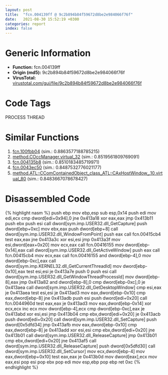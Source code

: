 ```yaml
---
layout: post
title:  "fcn.004139ff @ 9c2b894b84f59672d8be2e984066f76f"
date:   2021-08-30 15:52:19 +0300
categories: report
index: false
---
```


# Generic Information
- **Function:** fcn.004139ff
- **Origin (md5):** 9c2b894b84f59672d8be2e984066f76f
- **VirusTotal:** [virustotal.com/gui/file/9c2b894b84f59672d8be2e984066f76f][virustotal_ref]

# Code Tags
<span class="tag" id="PROCESS">PROCESS</span>
<span class="tag" id="THREAD">THREAD</span>


# Similar Functions

1. [fcn.100fbb04][similar_1_ref] (sim.: 0.8863577188785215)
2. [method.COccManager.virtual\_32][similar_2_ref] (sim.: 0.8519561809769091)
3. [fcn.004135b8][similar_3_ref] (sim.: 0.8510183485719971)
4. [fcn.0043ec50][similar_4_ref] (sim.: 0.8487532776021177)
5. [method.ATL꞉꞉CComContainedObject\_class\_ATL꞉꞉CAxHostWindow\_.10.virtual\_80][similar_5_ref] (sim.: 0.8483667078678427)


# Disassembled Code

{% highlight nasm %}
push ebp
mov ebp,esp
sub esp,0x14
push edi
mov edi,ecx
cmp dword[edi+0x94],0
jne 0x413a18
xor eax,eax
jmp 0x413b11
push ebx
push esi
call dword[sym.imp.USER32.dll_GetCapture]
push dword[ebp+0xc]
mov ebx,eax
push dword[ebp+8]
call dword[sym.imp.USER32.dll_WindowFromPoint]
push eax
call fcn.00415cb4
test eax,eax
jne 0x413a3c
xor esi,esi
jmp 0x413a3f
mov esi,dword[eax+0x20]
mov ecx,eax
call fcn.00416155
mov dword[ebp-0x14],eax
call dword[sym.imp.USER32.dll_GetActiveWindow]
push eax
call fcn.00415cb4
mov ecx,eax
call fcn.00416155
and dword[ebp-4],0
mov dword[ebp-0xc],eax
call dword[sym.imp.KERNEL32.dll_GetCurrentThreadId]
mov dword[ebp-0x10],eax
test esi,esi
je 0x413a7e
push 0
push esi
call dword[sym.imp.USER32.dll_GetWindowThreadProcessId]
mov dword[ebp-8],eax
jmp 0x413a82
and dword[ebp-8],0
cmp dword[ebp-0xc],0
je 0x413aea
call dword[sym.imp.USER32.dll_GetDesktopWindow]
cmp esi,eax
je 0x413aea
test esi,esi
je 0x413ad3
mov eax,dword[ebp-0x10]
cmp eax,dword[ebp-8]
jne 0x413adb
push esi
push dword[edi+0x20]
call fcn.0044960d
test eax,eax
je 0x413ad3
mov eax,dword[ebp-0x14]
xor ecx,ecx
inc ecx
mov dword[ebp-4],ecx
cmp dword[ebp-0xc],eax
je 0x413abd
xor esi,esi
jmp 0x413b04
cmp ebx,dword[edi+0x20]
je 0x413acb
push dword[edi+0x20]
call dword[sym.imp.USER32.dll_SetCapture]
push dword[0x5dfd34]
jmp 0x413afb
mov eax,dword[ebp-0x10]
cmp eax,dword[ebp-8]
je 0x413add
xor esi,esi
cmp ebx,dword[edi+0x20]
jne 0x413b01
call dword[sym.imp.USER32.dll_ReleaseCapture]
jmp 0x413b01
cmp ebx,dword[edi+0x20]
jne 0x413af5
call dword[sym.imp.USER32.dll_ReleaseCapture]
push dword[0x5dfd30]
call dword[sym.imp.USER32.dll_SetCursor]
mov ecx,dword[ebp-4]
mov eax,dword[ebp+0x10]
test eax,eax
je 0x413b0d
mov dword[eax],ecx
mov eax,esi
pop esi
pop ebx
pop edi
mov esp,ebp
pop ebp
ret 0xc
{% endhighlight %}


[similar_1_ref]: /report/fcn.100fbb04@e5d49e0823e602f2ee948ac39d32c1eb
[similar_2_ref]: /report/method.COccManager.virtual_32@59aef7c08025d70f84c85db2092fc99e
[similar_3_ref]: /report/fcn.004135b8@a1c6b07868a0eea8f4ee5a872aa71909
[similar_4_ref]: /report/fcn.0043ec50@3b2d901eaca41ce14deca6a48c0c801a
[similar_5_ref]: /report/method.ATL꞉꞉CComContainedObject_class_ATL꞉꞉CAxHostWindow_.10.virtual_80@fb9b7d22bc1c143ac66b0575cbdd088d
[virustotal_ref]: https://www.virustotal.com/gui/file/9c2b894b84f59672d8be2e984066f76f